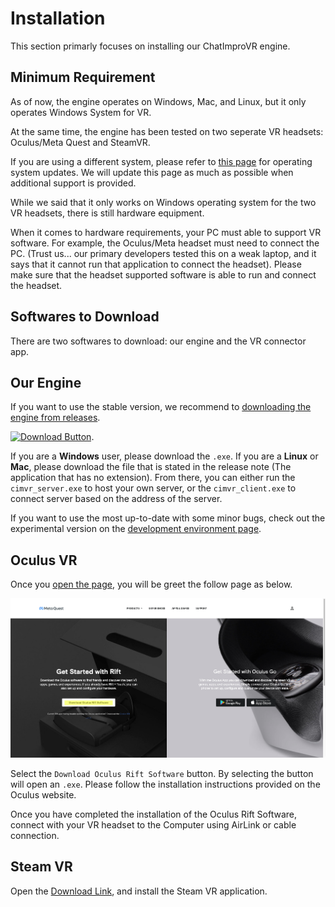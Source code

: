 # Installation
This section primarly focuses on installing our ChatImproVR engine.

## Minimum Requirement
As of now, the engine operates on Windows, Mac, and Linux, but it only operates Windows System for VR.  

At the same time, the engine has been tested on two seperate VR headsets: Oculus/Meta Quest and SteamVR. 

If you are using a different system, please refer to [this page](https://github.com/ChatImproVR/chatimprovr/issues/82) for operating system updates. We will update this page as much as possible when additional support is provided. 

While we said that it only works on Windows operating system for the two VR headsets, there is still hardware equipment.

When it comes to hardware requirements, your PC must able to support VR software. For example, the Oculus/Meta headset must need to connect the PC. (Trust us... our primary developers tested this on a weak laptop, and it says that it cannot run that application to connect the headset). Please make sure that the headset supported software is able to run and connect the headset. 

## Softwares to Download
There are two softwares to download: our engine and the VR connector app. 

## Our Engine
If you want to use the stable version, we recommend to [downloading the engine from releases](https://github.com/ChatImproVR/chatimprovr/releases). 

[![Download Button](./images/download_buttom.png)](https://github.com/ChatImproVR/chatimprovr/releases). 

If you are a **Windows** user, please download the `.exe`. If you are a **Linux** or **Mac**, please download the file that is stated in the release note (The application that has no extension). From there, you can either run the `cimvr_server.exe` to host your own server, or the `cimvr_client.exe` to connect server based on the address of the server.

If you want to use the most up-to-date with some minor bugs, check out the experimental version on the [development environment page](./development_environment.md).

## Oculus VR
Once you [open the page](https://www.oculus.com/Setup/), you will be greet the follow page as below.

![Oculus Download Page](./images/oculus_download_page.png)

Select the `Download Oculus Rift Software` button. By selecting the button will open an `.exe`. Please follow the installation instructions provided on the Oculus website.

Once you have completed the installation of the Oculus Rift Software, connect with your VR headset to the Computer using AirLink or cable connection.

## Steam VR
Open the [Download Link](https://store.steampowered.com/app/250820/SteamVR/), and install the Steam VR application.
